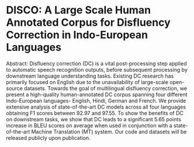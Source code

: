 # DISCO: A Large Scale Human Annotated Corpus for Disfluency Correction in Indo-European Languages

Abstract: Disfluency correction (DC) is a vital post-processing step applied to automatic speech recognition outputs, before subsequent processing by downstream language understanding tasks. Existing DC research has primarily focused on English due to the unavailability of large-scale open-source datasets. Towards the goal of multilingual disfluency correction, we present a high-quality human-annotated DC corpus spanning four different Indo-European languages- English, Hindi, German and French. We provide extensive analysis of state-of-the-art DC models across all four languages obtaining F1 scores between 92.97 and 97.55. To show the benefits of DC on downstream tasks, we show that DC leads to a significant 5.65 points increase in BLEU scores on average when used in conjunction with a state-of-the-art Machine Translation (MT) system. Our code and datasets will be released publicly upon publication. 
